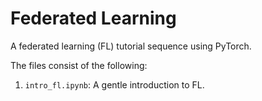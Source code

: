 # Federated Learning
A federated learning (FL) tutorial sequence using PyTorch. 

The files consist of the following: 
1. ```intro_fl.ipynb```: A gentle introduction to FL.

